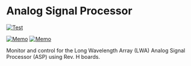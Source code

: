 # Analog Signal Processor

[![Test](https://github.com/lwa-project/analog_signal_processor/actions/workflows/main.yml/badge.svg)](https://github.com/lwa-project/analog_signal_processor/actions/workflows/main.yml)

[![Memo](https://img.shields.io/badge/ovro%20lwa%20memo-8-blue)](http://tauceti.caltech.edu/LWA/memos/memo8.pdf)  [![Memo](https://img.shields.io/badge/ovro%20lwa%20memo-9-blue)](http://tauceti.caltech.edu/LWA/memos/memo9.pdf)

Monitor and control for the Long Wavelength Array (LWA) Analog Signal
Processor (ASP) using Rev. H boards.
